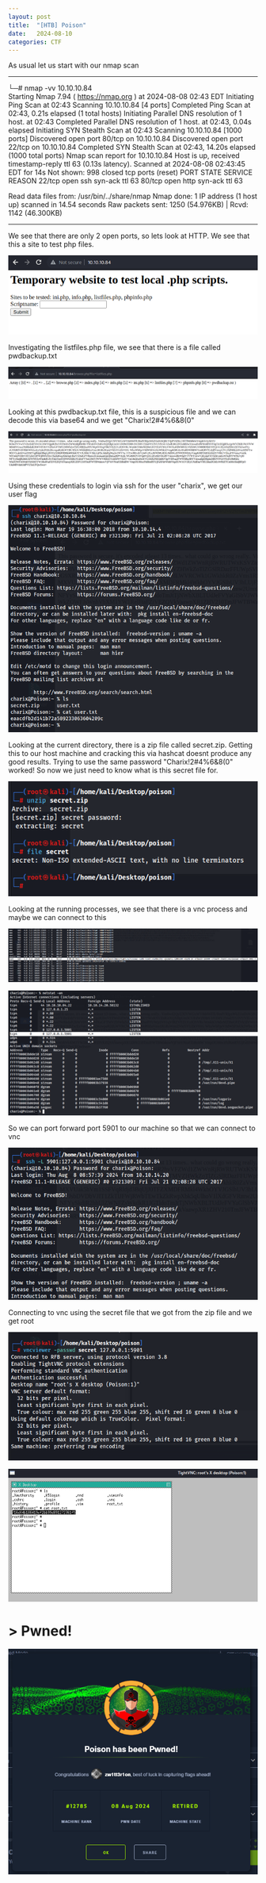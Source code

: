 ```yaml
---
layout: post
title:  "[HTB] Poison"
date:   2024-08-10
categories: CTF
---
```


As usual let us start with our nmap scan

---

└─# nmap -vv 10.10.10.84     
Starting Nmap 7.94 ( https://nmap.org ) at 2024-08-08 02:43 EDT
Initiating Ping Scan at 02:43
Scanning 10.10.10.84 [4 ports]
Completed Ping Scan at 02:43, 0.21s elapsed (1 total hosts)
Initiating Parallel DNS resolution of 1 host. at 02:43
Completed Parallel DNS resolution of 1 host. at 02:43, 0.04s elapsed
Initiating SYN Stealth Scan at 02:43
Scanning 10.10.10.84 [1000 ports]
Discovered open port 80/tcp on 10.10.10.84
Discovered open port 22/tcp on 10.10.10.84
Completed SYN Stealth Scan at 02:43, 14.20s elapsed (1000 total ports)
Nmap scan report for 10.10.10.84
Host is up, received timestamp-reply ttl 63 (0.13s latency).
Scanned at 2024-08-08 02:43:45 EDT for 14s
Not shown: 998 closed tcp ports (reset)
PORT   STATE SERVICE REASON
22/tcp open  ssh     syn-ack ttl 63
80/tcp open  http    syn-ack ttl 63

Read data files from: /usr/bin/../share/nmap
Nmap done: 1 IP address (1 host up) scanned in 14.54 seconds
           Raw packets sent: 1250 (54.976KB) | Rcvd: 1142 (46.300KB)

---

We see that there are only 2 open ports, so lets look at HTTP. We see that this a site to test php files.

![](/assets/uploads/htb-poison/image.png)

Investigating the listfiles.php file, we see that there is a file called pwdbackup.txt

![](/assets/uploads/htb-poison/image-1.png)

Looking at this pwdbackup.txt file, this is a suspicious file and we can decode this via base64 and we get "Charix!2#4%6&8(0"

![](/assets/uploads/htb-poison/image-2.png)

Using these credentials to login via ssh for the user "charix", we get our user flag

![](/assets/uploads/htb-poison/image-3.png)

Looking at the current directory, there is a zip file called secret.zip. Getting this to our host machine and cracking this via hashcat doesnt produce any good results. Trying to use the same password "Charix!2#4%6&8(0" worked! So now we just need to know what is this secret file for.

![alt text](/assets/uploads/htb-poison/image-5.png)

Looking at the running processes, we see that there is a vnc process and maybe we can connect to this 

![alt text](/assets/uploads/htb-poison/image-4.png)

![alt text](/assets/uploads/htb-poison/image-6.png)

So we can port forward port 5901 to our machine so that we can connect to vnc

![alt text](/assets/uploads/htb-poison/image-7.png)

Connecting to vnc using the secret file that we got from the zip file and we get root

![](/assets/uploads/htb-poison/image-8.png)

![](/assets/uploads/htb-poison/image-9.png)


# > Pwned! 

![](/assets/uploads/htb-poison/image-10.png)
